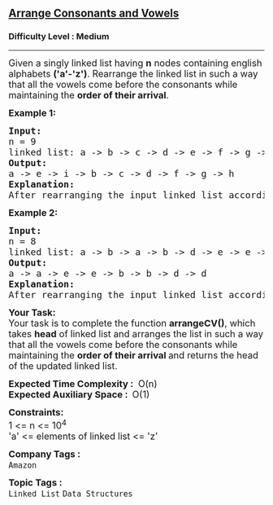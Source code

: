 <h2><a href="https://www.geeksforgeeks.org/problems/arrange-consonants-and-vowels/1?page=3&category=Linked%20List&company=Amazon,Microsoft,Adobe,Samsung,Paytm,Morgan%20Stanley,Uber&sortBy=submissions">Arrange Consonants and Vowels</a></h2><h3>Difficulty Level : Medium</h3><hr><div class="problems_problem_content__Xm_eO"><p><span style="font-size: 18px;">Given a singly linked list having <strong>n</strong> nodes containing english alphabets <strong>('a'-'z')</strong>. Rearrange the linked list&nbsp;</span><span style="font-size: 18px;">in such a way that all the vowels come before the consonants while maintaining the </span><strong style="font-size: 18px;">order of their arrival</strong><span style="font-size: 18px;">.</span><span style="font-size: 18px;">&nbsp;</span></p>
<p><span style="font-size: 18px;"><strong>Example 1:</strong></span></p>
<pre><span style="font-size: 18px;"><strong>Input:<br></strong>n = 9<br>linked list: a -&gt; b -&gt; c -&gt; d -&gt; e -&gt; f -&gt; g -&gt; h -&gt; i <br><strong>Output:</strong> <br>a -&gt; e -&gt; i -&gt; b -&gt; c -&gt; d -&gt; f -&gt; g -&gt; h<br><strong>Explanation:</strong> <br>After rearranging the input linked list according to the condition the resultant linked list will be as shown in output.</span></pre>
<p><span style="font-size: 18px;"><strong>Example 2:</strong></span></p>
<pre><span style="font-size: 18px;"><strong>Input:<br></strong>n = 8<br>linked list: a -&gt; b -&gt; a -&gt; b -&gt; d -&gt; e -&gt; e -&gt; d <br><strong>Output:</strong> <br>a -&gt; a -&gt; e -&gt; e -&gt; b -&gt; b -&gt; d -&gt; d<br><strong>Explanation:</strong> <br>After rearranging the input linked list according to the condition the resultant linked list will be as shown in output.</span></pre>
<p><span style="font-size: 18px;"><strong>Your Task:</strong><br>Your task is to complete the function&nbsp;<strong>arrangeCV()</strong>,&nbsp;</span><span style="font-size: 18px;">which takes&nbsp;</span><strong style="font-size: 18px;">head</strong><span style="font-size: 18px;"> of linked list </span><span style="font-size: 18px;">and arranges the</span><span style="font-size: 18px;"> list in such a way that all the vowels come before the consonants while maintaining the </span><strong style="font-size: 18px;">order of their arrival </strong><span style="font-size: 18px;">and returns the head of the updated linked list.</span></p>
<p><span style="font-size: 18px;"><strong>Expected Time Complexity :</strong>&nbsp;<strong>&nbsp;</strong>O(n)<br><strong>Expected Auxiliary Space :&nbsp;&nbsp;</strong>O(1)</span></p>
<p><span style="font-size: 18px;"><strong>Constraints:</strong><br>1 &lt;= n &lt;= 10<sup>4</sup><br>'a' &lt;= elements of linked list &lt;= 'z'</span></p></div><p><span style=font-size:18px><strong>Company Tags : </strong><br><code>Amazon</code>&nbsp;<br><p><span style=font-size:18px><strong>Topic Tags : </strong><br><code>Linked List</code>&nbsp;<code>Data Structures</code>&nbsp;